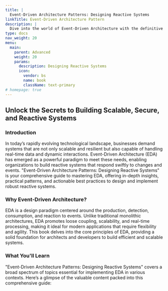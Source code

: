 ```yaml
---
title: |
  Event-Driven Architecture Patterns: Designing Reactive Systems
linkTitle: Event-Driven Architecture Pattern
description: |
  Dive into the world of Event-Driven Architecture with the definitive guide, "Event-Driven Architecture Patterns: Designing Reactive Systems." Discover essential patterns, best practices, and real-world case studies to architect scalable, resilient, and secure reactive systems. Perfect for architects, developers, and IT professionals seeking to master EDA and drive innovation in their organizations.
type: docs
nav_weight: 20
menu:
  main:
    parent: Advanced
    weight: 20
    params:
      description: Designing Reactive Systems
      icon:
        vendor: bs
        name: book
        className: text-primary
# homepage: true
---
```



## Unlock the Secrets to Building Scalable, Secure, and Reactive Systems


### Introduction

In today’s rapidly evolving technological landscape, businesses demand systems that are not only scalable and resilient but also capable of handling real-time data and dynamic interactions. Event-Driven Architecture (EDA) has emerged as a powerful paradigm to meet these needs, enabling organizations to build reactive systems that respond swiftly to changes and events. "Event-Driven Architecture Patterns: Designing Reactive Systems" is your comprehensive guide to mastering EDA, offering in-depth insights, practical patterns, and actionable best practices to design and implement robust reactive systems.

### Why Event-Driven Architecture?

EDA is a design paradigm centered around the production, detection, consumption, and reaction to events. Unlike traditional monolithic architectures, EDA promotes loose coupling, scalability, and real-time processing, making it ideal for modern applications that require flexibility and agility. This book delves into the core principles of EDA, providing a solid foundation for architects and developers to build efficient and scalable systems.

### What You'll Learn

"Event-Driven Architecture Patterns: Designing Reactive Systems" covers a broad spectrum of topics essential for implementing EDA in various contexts. Here’s a glimpse of the valuable content packed into this comprehensive guide:

